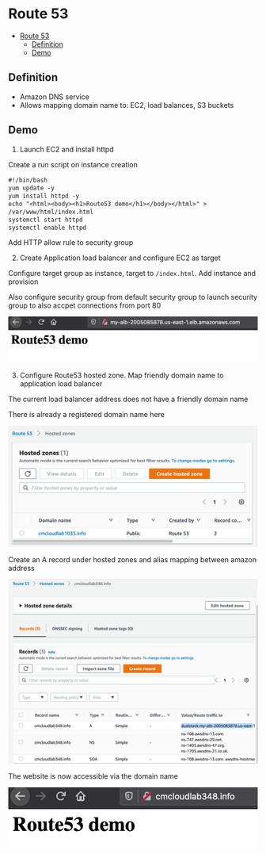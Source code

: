 # Route 53

- [Route 53](#route-53)
  - [Definition](#definition)
  - [Demo](#demo)

## Definition
- Amazon DNS service
- Allows mapping domain name to: EC2, load balances, S3 buckets

## Demo
1. Launch EC2 and install httpd

Create a run script on instance creation
```
#!/bin/bash
yum update -y
yum install httpd -y
echo "<html><body><h1>Route53 demo</h1></body></html>" > /var/www/html/index.html
systemctl start httpd
systemctl enable httpd
```

Add HTTP allow rule to security group

2. Create Application load balancer and configure EC2 as target

Configure target group as instance, target to `/index.html`. Add instance and provision

Also configure security group from default security group to launch security group to also accpet connections from port 80

![route53 website](./route53website.png)

3. Configure Route53 hosted zone. Map friendly domain name to application load balancer

The current load balancer address does not have a friendly domain name

There is already a registered domain name here

![regiester domain name](./registereddomain.png)

Create an A record under hosted zones and alias mapping between amazon address

![create record](./route53createrecord.png)

The website is now accessible via the domain name

![route53 new website](./route53newwebsite.png)
